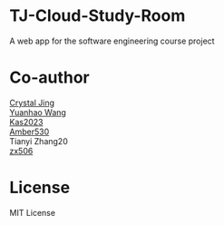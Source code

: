 # TJ-Cloud-Study-Room
A web app for the software engineering course project

# Co-author
[Crystal Jing](https://github.com/mkj3085003)   
[Yuanhao Wang](https://github.com/wyh-tongji)   
[Kas2023](https://github.com/Kas2023)   
[Amber530](https://github.com/Amber530)   
Tianyi Zhang20   
[zx506](https://github.com/zx506)   

# License
MIT License
